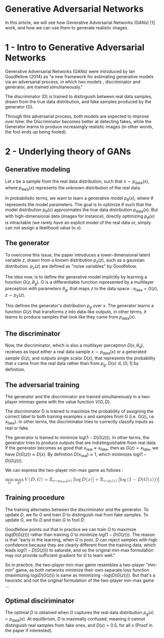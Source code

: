 # Generative Adversarial Networks

In this article, we will see how Generative Adversarial Networks (GANs) [1]  work, and how we can use them to generate realistic images.

# 1 - Intro to Generative Adversarial Networks

Generative Adversarial Networks (GANs) were introduced by Ian Goodfellow (2014) as "a new framework for estimating generative models via an adversarial process, in which two models , discriminator and generator, are trained simultaneously."

The discriminator (D) is trained to distinguish between real data samples, drawn from the true data distribution, and fake samples produced by the generator (G).

Through this adversarial process, both models are expected to improve over time: the Discriminator becomes better at detecting fakes, while the Generator learns to produce increasingly realistic images (in other words, the fool ends up being fooled).

# 2 - Underlying theory of GANs

## Generative modeling
Let $x$ be a sample from the real data distribution, such that $x \sim p_{\text{data}}(x)$, where $p_{\text{data}}(x)$ represents the unknown distribution of the real data. 

In probabilistic terms, we want to learn a generative model $p_\theta(x)$, where $\theta$ represents the model parameters. The goal is to optimize $\theta$ such that the model distribution $p_\theta(x)$ approximates the true data distribution $p_{\text{data}}(x)$. But with high-dimensional data (images for instance), directly optimizing $p_\theta(x)$ is intractable (we rarely have an explicit model of the real data or, simply can not assign a likelihood value to $x$).

## The generator
To overcome this issue, the paper introduces a lower-dimensional latent variable $z$, drawn from a known distribution $p_z(z)$, such as a gaussian distribution. $p_z(z)$ are defined as "noise variables" by Goodfellow. 

The idea now, is to define the generative model implicitly by learning a function $G(z,\theta_g)$. G is a differentiable function represented by a multilayer preceptron with parameters $\theta_g$, that maps $z$ to the data space : $x_{\text{fake}} = G(z)$, $z \sim p_z(z)$.

This defines the generator's distribution $p_g$ over $x$. The generator learns a function $G(z)$ that transforms $z$ into data-like outputs, in other terms, it learns to produce samples that look like they came from $p_{\text{data}}(x)$.

## The discriminator
Now, the discriminator, which is also a multilayer perceptron $D(x,\theta_d)$, receives as input either a real data sample $x \sim p_{\text{data}}(x)$ or a generated sample $G(z)$, and outputs single scalar $D(x)$, that represents the probability that $x$ came from the real data rather than from $p_g$. $D(x) \in [0,1]$ by definition.

## The adversarial training
The generator and the discriminator are trained simultaneously in a two-player minmax game with the value function $V(G,D)$.

The discriminator D is trained to maximize the probability of assigning the correct label to both training examples $x$ and samples from G (i.e. G(z), i.e. $x_{\text{fake}}$). In other terms, the discriminator tries to correctly classify inputs as real or fake.

The generator is trained to minimize $log(1-D(G(z)))$. In other terms, the generator tries to produce outputs that are indistinguishable from real data. If the generator becomes so good that $x_{\text{real}} \approx x_{\text{fake}}$, then as $G(z) = x_{\text{fake}}$, we have $D(G(z)) \approx D(x)$. By definition $D(x_{\text{real}}) \approx 1$, which minimizes $log(1-D(G(z)))$.

We can express the two-player min-max game as follows : 

![GAN_value_function](./gan_value_function.png)

## Training procedure
The training alternates between the discriminator and the generator. To update $D$, we fix $G$ and train $D$ to distinguish real from fake samples. To update $G$, we fix $D$ and train $G$ to fool $D$.

Goodfellow points out that in practice we can train $G$ to maximize $log(D(G(z)))$ rathar than training $G$ to minimize $log(1-D(G(z)))$. The reason is that "early in the learning, when $G$ is poor, $D$ can reject samples with high confidence because they are clearly different from the training data, which leads $log(1-D(G(z)))$ to saturate, and so the original min-max formulation may not provide sufficient gradient for $G$ to learn well."

So in practice, the two-player min-max game resembles a two-player "min-min" game, as both networks minimize their own separate loss function (maximizing $log(D(G(z)))$ is same as minimizing $-log(D(G(z)))$). But that's a heuristic and not the original formulation of the two-player min-max game ...

## Optimal disciriminator

The optimal $D$ is obtained when $G$ captures the real data distribution $p_{\text{g}}(x) = p_{\text{data}}(x)$. At equilibrium, $D$ is maximally confused, meaning it cannot distinguish real samples from fake ones, and $D(x) = 0.5$, for all $x$ (Proof in the paper if interested).





